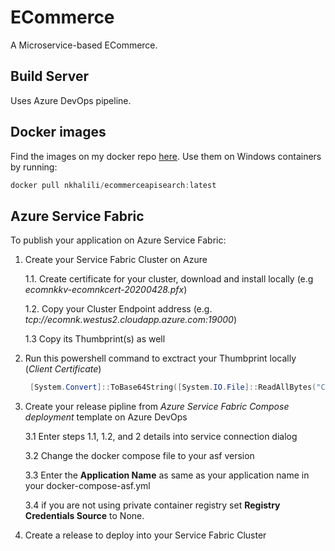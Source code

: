 # ECommerce

A Microservice-based ECommerce.

## Build Server

Uses Azure DevOps pipeline.

## Docker images

Find the images on my docker repo [here](https://hub.docker.com/u/nkhalili). Use them on Windows containers by running:

```powershell
docker pull nkhalili/ecommerceapisearch:latest
```

## Azure Service Fabric

To publish your application on Azure Service Fabric:

1. Create your Service Fabric Cluster on Azure

    1.1. Create certificate for your cluster, download and install locally (e.g *ecomnkkv-ecomnkcert-20200428.pfx*)

    1.2. Copy your Cluster Endpoint address (e.g. *tcp://ecomnk.westus2.cloudapp.azure.com:19000*)

    1.3 Copy its Thumbprint(s) as well

2. Run this powershell command to exctract your Thumbprint locally (*Client Certificate*)

    ```powershell
     [System.Convert]::ToBase64String([System.IO.File]::ReadAllBytes("C:\ecomnkkv-ecomnkcert-20200428.pfx")) > cert.txt
    ```

3. Create your release pipline from *Azure Service Fabric Compose deployment* template on Azure DevOps

    3.1 Enter steps 1.1,  1.2, and 2 details into service connection dialog

    3.2 Change the docker compose file to your asf version

    3.3 Enter the **Application Name** as same as your application name in your docker-compose-asf.yml

    3.4 if you are not using private container registry set **Registry Credentials Source** to None.

4. Create a release to deploy into your Service Fabric Cluster
